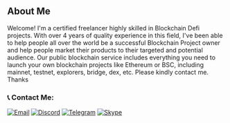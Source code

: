 ## About Me

Welcome! I'm a certified freelancer highly skilled in Blockchain Defi projects. With over 4 years of quality experience in this field, I've been able to help people all over the world be a successful Blockchain Project owner and help people market their products to their targeted and potential audience. Our public blockchain service includes everything you need to launch your own blockchain projects like Ethereum or BSC, including mainnet, testnet, explorers, bridge, dex, etc. Please kindly contact me. Thanks

### 📞 Contact Me:

<p> 
    <a href="utommy.abs@gmail.com" target="_blank"><img alt="Email"
        src="https://img.shields.io/badge/Email-00599c?style=for-the-badge&logo=gmail&logoColor=white"/></a>
    <a href="https://discordapp.com/users/367009301090402325" target="_blank"><img alt="Discord"
        src="https://img.shields.io/badge/Discord-7289DA?style=for-the-badge&logo=discord&logoColor=white"/></a>
    <a href="https://https://t.me/g0drlc" target="_blank"><img alt="Telegram"
        src="https://img.shields.io/badge/Telegram-26A5E4?style=for-the-badge&logo=telegram&logoColor=white"/></a>
    <a href="https://join.skype.com/invite/xQmzxpLFNvfA" target="_blank"><img alt="Skype"
        src="https://img.shields.io/badge/Skype-230077B5?style=for-the-badge&logo=skype&logoColor=white"/></a>
   
</p>

